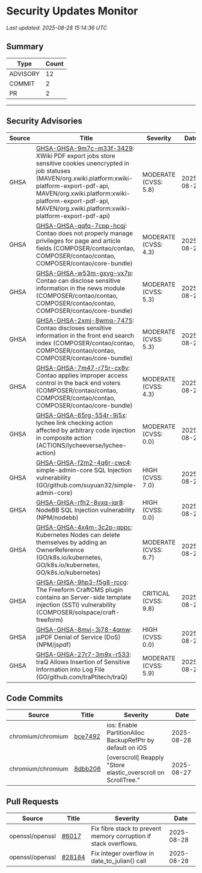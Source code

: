 # Security Updates Monitor

*Last updated: 2025-08-28 15:14:36 UTC*

## Summary
| Type | Count |
|------|-------|
| ADVISORY | 12 |
| COMMIT | 2 |
| PR | 2 |

---

## Security Advisories

| Source | Title | Severity | Date |
|--------|-------|----------|------|
| GHSA | [GHSA-GHSA-9m7c-m33f-3429](https://github.com/advisories/GHSA-9m7c-m33f-3429): XWiki PDF export jobs store sensitive cookies unencrypted in job statuses (MAVEN/org.xwiki.platform:xwiki-platform-export-pdf-api, MAVEN/org.xwiki.platform:xwiki-platform-export-pdf-api, MAVEN/org.xwiki.platform:xwiki-platform-export-pdf-api) | MODERATE (CVSS: 5.8) | 2025-08-28 |
| GHSA | [GHSA-GHSA-qqfq-7cpp-hcqj](https://github.com/advisories/GHSA-qqfq-7cpp-hcqj): Contao does not properly manage privileges for page and article fields (COMPOSER/contao/contao, COMPOSER/contao/contao, COMPOSER/contao/core-bundle) | MODERATE (CVSS: 4.3) | 2025-08-28 |
| GHSA | [GHSA-GHSA-w53m-gxvg-vx7p](https://github.com/advisories/GHSA-w53m-gxvg-vx7p): Contao can disclose sensitive information in the news module (COMPOSER/contao/contao, COMPOSER/contao/contao, COMPOSER/contao/core-bundle) | MODERATE (CVSS: 5.3) | 2025-08-28 |
| GHSA | [GHSA-GHSA-2xmj-8wmq-7475](https://github.com/advisories/GHSA-2xmj-8wmq-7475): Contao discloses sensitive information in the front end search index (COMPOSER/contao/contao, COMPOSER/contao/contao, COMPOSER/contao/core-bundle) | MODERATE (CVSS: 5.3) | 2025-08-28 |
| GHSA | [GHSA-GHSA-7m47-r75r-cx8v](https://github.com/advisories/GHSA-7m47-r75r-cx8v): Contao applies improper access control in the back end voters (COMPOSER/contao/contao, COMPOSER/contao/contao, COMPOSER/contao/core-bundle) | MODERATE (CVSS: 4.3) | 2025-08-28 |
| GHSA | [GHSA-GHSA-65rg-554r-9j5x](https://github.com/advisories/GHSA-65rg-554r-9j5x): lychee link checking action affected by arbitrary code injection in composite action (ACTIONS/lycheeverse/lychee-action) | MODERATE (CVSS: 0.0) | 2025-08-28 |
| GHSA | [GHSA-GHSA-f2m2-4q6r-cwc4](https://github.com/advisories/GHSA-f2m2-4q6r-cwc4): simple-admin-core SQL Injection vulnerability (GO/github.com/suyuan32/simple-admin-core) | HIGH (CVSS: 7.0) | 2025-08-27 |
| GHSA | [GHSA-GHSA-rfh2-8vxq-jqr8](https://github.com/advisories/GHSA-rfh2-8vxq-jqr8): NodeBB SQL Injection vulnerability (NPM/nodebb) | HIGH (CVSS: 0.0) | 2025-08-27 |
| GHSA | [GHSA-GHSA-4x4m-3c2p-qppc](https://github.com/advisories/GHSA-4x4m-3c2p-qppc): Kubernetes Nodes can delete themselves by adding an OwnerReference (GO/k8s.io/kubernetes, GO/k8s.io/kubernetes, GO/k8s.io/kubernetes) | MODERATE (CVSS: 6.7) | 2025-08-27 |
| GHSA | [GHSA-GHSA-9hp3-f5g8-rccg](https://github.com/advisories/GHSA-9hp3-f5g8-rccg): The Freeform CraftCMS plugin contains an Server-side template injection (SSTI) vulnerability (COMPOSER/solspace/craft-freeform) | CRITICAL (CVSS: 9.8) | 2025-08-27 |
| GHSA | [GHSA-GHSA-8mvj-3j78-4qmw](https://github.com/advisories/GHSA-8mvj-3j78-4qmw): jsPDF Denial of Service (DoS) (NPM/jspdf) | HIGH (CVSS: 0.0) | 2025-08-26 |
| GHSA | [GHSA-GHSA-27r7-3m9x-r533](https://github.com/advisories/GHSA-27r7-3m9x-r533): traQ Allows Insertion of Sensitive Information into Log File (GO/github.com/traPtitech/traQ) | MODERATE (CVSS: 5.9) | 2025-08-26 |

## Code Commits

| Source | Title | Severity | Date |
|--------|-------|----------|------|
| chromium/chromium | [bce7492](https://github.com/chromium/chromium/commit/bce7492c0e8c0d16db6aa98146ac64190e754465) | ios: Enable PartitionAlloc BackupRefPtr by default on iOS | 2025-08-28 |
| chromium/chromium | [8dbb206](https://github.com/chromium/chromium/commit/8dbb206d94cb78670eee3a14fe20341d202d4dde) | [overscroll] Reapply "Store elastic_overscroll on ScrollTree." | 2025-08-27 |

## Pull Requests

| Source | Title | Severity | Date |
|--------|-------|----------|------|
| openssl/openssl | [#6017](https://github.com/openssl/openssl/pull/6017) | Fix fibre stack to prevent memory corruption if stack overflows. | 2025-08-28 |
| openssl/openssl | [#28184](https://github.com/openssl/openssl/pull/28184) | Fix integer overflow in date_to_julian() call | 2025-08-28 |

